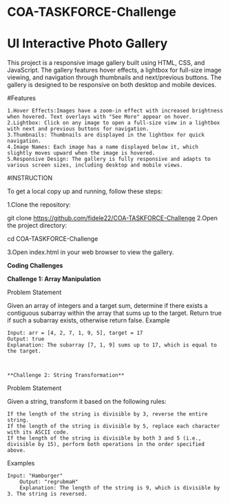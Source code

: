 # COA-TASKFORCE-Challenge

# UI Interactive Photo Gallery

This project is a responsive image gallery built using HTML, CSS, and JavaScript. The gallery features hover effects, a lightbox for full-size image viewing, and navigation through thumbnails and next/previous buttons. The gallery is designed to be responsive on both desktop and mobile devices.


#Features

    1.Hover Effects:Images have a zoom-in effect with increased brightness when hovered. Text overlays with "See More" appear on hover.
    2.Lightbox: Click on any image to open a full-size view in a lightbox with next and previous buttons for navigation.
    3.Thumbnails: Thumbnails are displayed in the lightbox for quick navigation.
    4.Image Names: Each image has a name displayed below it, which slightly moves upward when the image is hovered.
    5.Responsive Design: The gallery is fully responsive and adapts to various screen sizes, including desktop and mobile views.

#INSTRUCTION 

To get a local copy up and running, follow these steps:

1.Clone the repository:

git clone https://github.com/fidele22/COA-TASKFORCE-Challenge
2.Open the project directory:

cd COA-TASKFORCE-Challenge

3.Open index.html in your web browser to view the gallery.



**Coding Challenges**

**Challenge 1: Array Manipulation**

Problem Statement

Given an array of integers and a target sum, determine if there exists a contiguous subarray within the array that sums up to the target. Return true if such a subarray exists, otherwise return false.
Example

    Input: arr = [4, 2, 7, 1, 9, 5], target = 17
    Output: true
    Explanation: The subarray [7, 1, 9] sums up to 17, which is equal to the target.



    **Challenge 2: String Transformation**
    
Problem Statement

Given a string, transform it based on the following rules:

    If the length of the string is divisible by 3, reverse the entire string.
    If the length of the string is divisible by 5, replace each character with its ASCII code.
    If the length of the string is divisible by both 3 and 5 (i.e., divisible by 15), perform both operations in the order specified above.

Examples

    Input: "Hamburger"
        Output: "regrubmaH"
        Explanation: The length of the string is 9, which is divisible by 3. The string is reversed.


